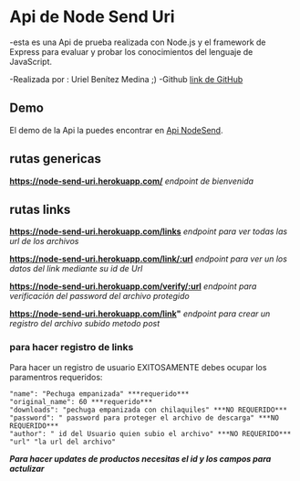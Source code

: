 # Api de Node Send Uri

-esta es una Api de prueba realizada con Node.js y el framework de Express para evaluar y probar los conocimientos del lenguaje de JavaScript.

-Realizada por : Uriel Benítez Medina ;)
-Github [link de GitHub](https://github.com/UrielBm)

## Demo

El demo de la Api la puedes encontrar en [Api NodeSend](https://node-send-uri.herokuapp.com/).

## rutas genericas

**https://node-send-uri.herokuapp.com/** _endpoint de bienvenida_

## rutas links 

**https://node-send-uri.herokuapp.com/links** _endpoint para ver todas las url de los archivos_

**https://node-send-uri.herokuapp.com/link/:url** _endpoint para ver un los datos del link mediante su id de Url_

**https://node-send-uri.herokuapp.com/verify/:url** _endpoint para verificación del password del archivo protegido_

**https://node-send-uri.herokuapp.com/link"** _endpoint para crear un registro del archivo subido metodo post_


### para hacer registro de links

Para hacer un registro de usuario EXITOSAMENTE debes ocupar los paramentros requeridos:

```
"name": "Pechuga empanizada" ***requerido***
"original_name": 60 ***requerido***
"downloads": "pechuga empanizada con chilaquiles" ***NO REQUERIDO***
"password": " password para proteger el archivo de descarga" ***NO REQUERIDO***
"author": " id del Usuario quien subio el archivo" ***NO REQUERIDO***
"url" "la url del archivo" 
```

**_Para hacer updates de productos necesitas el id y los campos para actulizar_**
